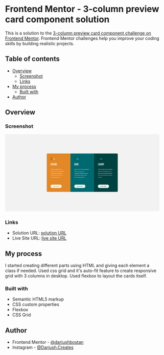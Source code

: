 # Frontend Mentor - 3-column preview card component solution

This is a solution to the [3-column preview card component challenge on Frontend Mentor](https://www.frontendmentor.io/challenges/3column-preview-card-component-pH92eAR2-). Frontend Mentor challenges help you improve your coding skills by building realistic projects. 

## Table of contents

- [Overview](#overview)
  - [Screenshot](#screenshot)
  - [Links](#links)
- [My process](#my-process)
  - [Built with](#built-with)
- [Author](#author)


## Overview

### Screenshot

![](./images/Screenshot%202022-06-22%20at%2018-58-01%203%20column%20preview%20card%20component.png)


### Links

- Solution URL: [solution URL](https://github.com/dariushbostan/3-column-preview-card-component)
- Live Site URL: [live site URL](https://dariushbostan.github.io/3-column-preview-card-component/)

## My process
I started creating different parts using HTML and giving each element a class if needed. Used css grid and it's auto-fit feature to create responsive grid with 3 columns in desktop. Used flexbox to layout the cards itself.

### Built with

- Semantic HTML5 markup
- CSS custom properties
- Flexbox
- CSS Grid

## Author

- Frontend Mentor - [@dariushbostan](https://www.frontendmentor.io/profile/dariushbostan)
- Instagram - [@Dariush.Creates](https://www.instagram.com/dariush.creates)
